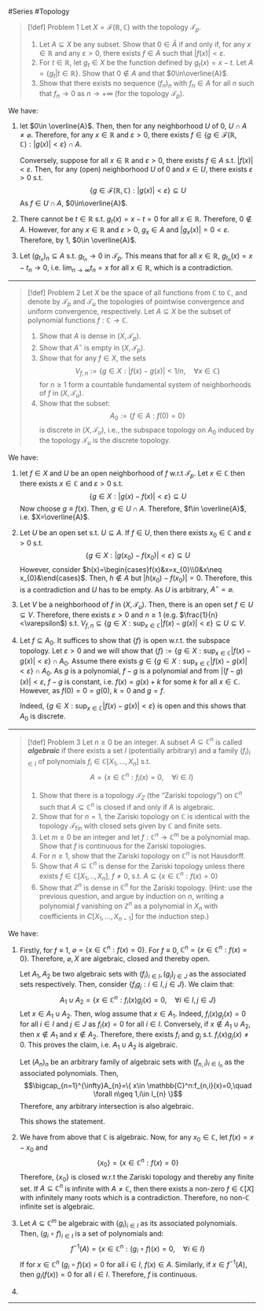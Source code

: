 #Series #Topology 

> [!def] Problem 1
> Let $X=\mathcal{F}(\mathbb{R},\mathbb{C})$ with the topology $\mathcal{T}_{p}$.
> 1. Let $A\subseteq X$ be any subset. Show that $0\in \bar{A}$ if and only if, for any $x\in \mathbb{R}$ and any $\varepsilon>0$, there exists $f\in A$ such that $\left| f(x) \right|<\varepsilon$.
> 2. For $t\in \mathbb{R}$, let $g_{t}\in X$ be the function defined by $g_{t}(x)=x-t$. Let $A=\{ g_{t}|t\in \mathbb{R} \}$. Show that $0\notin A$ and that $0\in\overline{A}$.
> 3. Show that there exists no sequence $(f_{n})_{n}$ with $f_{n}\in A$ for all $n$ such that $f_{n}\to 0$ as $n\to +\infty$ (for the topology $\mathcal{T}_{p}$).

We have: 
1. let $0\in \overline{A}$. Then, then for any neighborhood $U$ of $0$, $U\cap A\neq \varnothing$. Therefore, for any $x\in \mathbb{R}$ and $\varepsilon>0$, there exists $f\in \{ g\in \mathcal{F}(\mathbb{R},\mathbb{C}):\left| g(x) \right|<\varepsilon \}\cap A$. 
   
   Conversely, suppose for all $x\in \mathbb{R}$ and $\varepsilon>0$, there exists $f\in A$ s.t. $\left| f(x) \right|<\varepsilon$. Then, for any (open) neighborhood $U$ of $0$ and $x\in U$, there exists $\varepsilon>0$ s.t. $$\{ g\in \mathcal{F}(\mathbb{R},\mathbb{C}):\left| g(x) \right| <\varepsilon \}\subseteq U$$As $f\in U\cap A$, $0\in\overline{A}$.
2. There cannot be $t\in \mathbb{R}$ s.t. $g_{t}(x)=x-t=0$ for all $x\in \mathbb{R}$. Therefore, $0\notin A$. However, for any $x\in \mathbb{R}$ and $\varepsilon>0$, $g_{x}\in A$ and $\left| g_{x}(x) \right|=0<\varepsilon$. Therefore, by 1, $0\in \overline{A}$.
3. Let $(g_{t_{n}})_{n}\subseteq A$ s.t. $g_{t_{n}}\to{0}$ in $\mathcal{T}_{p}$. This means that for all $x\in \mathbb{R}$, $g_{t_{n}}(x)=x-t_{n}\to 0$, i.e. $\lim_{ n \to \infty }t_{n}=x$ for all $x\in \mathbb{R}$, which is a contradiction.
---
> [!def] Problem 2
> Let $X$ be the space of all functions from $\mathbb{C}$ to $\mathbb{C}$, and denote by $\mathcal{T}_{p}$ and $\mathcal{T}_{u}$ the topologies of pointwise convergence and uniform convergence, respectively. Let $A\subseteq X$ be the subset of polynomial functions $f:\mathbb{C}\to \mathbb{C}$.
> 1. Show that $A$ is dense in $(X,\mathcal{T}_{p})$.
> 2. Show that $A^\circ$ is empty in $(X,\mathcal{T}_{p})$.
> 3. Show that for any $f\in X$, the sets $$V_{f,n}:=\{ g\in X:\left| f(x)-g(x) \right| <1/n,\quad \forall x\in \mathbb{C} \}$$for $n\geq 1$ form a countable fundamental system of neighborhoods of $f$ in $(X,\mathcal{T}_{u})$.
> 4. Show that the subset: $$A_{0}:=\{ f\in A:f(0)=0 \}$$is discrete in $(X,\mathcal{T}_{u})$, i.e., the subspace topology on $A_{0}$ induced by the topology $\mathcal{T}_{u}$ is the discrete topology.

We have:
1. let $f\in X$ and $U$ be an open neighborhood of $f$ w.r.t $\mathcal{T}_{p}$. Let $x\in \mathbb{C}$ then there exists $x\in \mathbb{C}$ and $\varepsilon>0$ s.t. $$\{ g\in X :\left| g(x)-f(x) \right| <\varepsilon\}\subseteq U$$Now choose $g\equiv f(x)$. Then, $g\in U\cap A$. Therefore, $f\in \overline{A}$, i.e. $X=\overline{A}$.
2. Let $U$ be an open set s.t. $U\subseteq A$. If $f\in U$, then there exists $x_{0}\in \mathbb{C}$ and $\varepsilon>0$ s.t. $$\{ g\in X:\left| g(x_{0})-f(x_{0}) \right|<\varepsilon \}\subseteq U$$However, consider $h(x)=\begin{cases}f(x)&x=x_{0}\\0&x\neq x_{0}&\end{cases}$. Then, $h\notin A$ but $\left| h(x_{0})-f(x_{0}) \right|=0$. Therefore, this is a contradiction and $U$ has to be empty. As $U$ is arbitrary, $A^\circ=\varnothing$.
3. Let $V$ be a neighborhood of $f$ in $(X,\mathcal{T}_{u})$. Then, there is an open set $f\in U\subseteq V$. Therefore, there exists $\varepsilon>0$ and $n\geq 1$ (e.g. $\frac{1}{n}<\varepsilon$) s.t. $V_{f,n}\subseteq\{ g\in X:\sup_{x\in\mathbb{C}}\left| f(x)-g(x) \right|<\varepsilon \}\subseteq U\subseteq V$.
4. Let $f\subseteq A_{0}$. It suffices to show that $\{ f \}$ is open w.r.t. the subspace topology. Let $\varepsilon>0$ and we will show that $\{ f \}:=\{ g\in X:\sup_{x\in \mathbb{C}}\left| f(x)-g(x) \right|<\varepsilon \}\cap A_{0}$. Assume there exists $g\in \{ g\in X:\sup_{x\in \mathbb{C}}\left| f(x)-g(x) \right|<\varepsilon \}\cap A_{0}$. As $g$ is a polynomial, $f-g$ is a polynomial and from $\left| (f-g)(x) \right|<\varepsilon$, $f-g$ is constant, i.e. $f(x)=g(x)+k$ for some $k$ for all $x\in \mathbb{C}$. However, as $f(0)=0=g(0)$, $k=0$ and $g=f$. 
   
   Indeed, $\{ g\in X:\sup_{x\in \mathbb{C}}\left| f(x)-g(x) \right|<\varepsilon \}$ is open and this shows that $A_{0}$ is discrete.
----
> [!def] Problem 3
> Let $n\geq 0$ be an integer. A subset $A\subseteq \mathbb{C}^n$ is called ***algebraic*** if there exists a set $I$ (potentially arbitrary) and a family $(f_{i})_{i\in I}$ of polynomials $f_{i}\in\mathbb{C}[X_{1},\dots,X_{n}]$ s.t. $$A=\{ x\in \mathbb{C}^n:f_{i}(x)=0,\quad \forall i\in I \}$$ 
> 1. Show that there is a topology $\mathcal{T}_{Z}$ (the “Zariski topology”) on $\mathbb{C}^n$ such that $A\subseteq \mathbb{C}^n$ is closed if and only if $A$ is algebraic.
> 2. Show that for $n=1$, the Zariski topology on $\mathbb{C}$ is identical with the topology $\mathcal{T}_{\text{fin}}$ with closed sets given by $\mathbb{C}$ and finite sets.
> 3. Let $m\geq 0$ be an integer and let $f:\mathbb{C}^n\to \mathbb{C}^m$ be a polynomial map. Show that $f$ is continuous for the Zariski topologies.
> 4. For $n\geq 1$, show that the Zariski topology on $\mathbb{C}^n$ is not Hausdorff.
> 5. Show that $A\subseteq \mathbb{C}^n$ is dense for the Zariski topology unless there exists $f\in \mathbb{C}[X_{1},..,X_{n}]$, $f\neq 0$, s.t. $A\subseteq \{ x\in \mathbb{C}^n:f(x)=0 \}$
> 6. Show that $\mathbb{Z}^n$ is dense in $\mathbb{C}^n$ for the Zariski topology. (Hint: use the previous question, and argue by induction on $n$, writing a polynomial $f$ vanishing on $\mathbb{Z}^n$ as a polynomial in $X_{n}$ with coefficients in $C[X_{1},\dots,X_{n-1}]$ for the induction step.)

We have:
1. Firstly, for $f\equiv{1}$, $\varnothing=\{ x\in \mathbb{C}^n:f(x)=0 \}$. For $f\equiv 0$, $\mathbb{C}^n=\{ x\in \mathbb{C}^n:f(x)=0 \}$. Therefore, $\varnothing,X$ are algebraic, closed and thereby open.
   
   Let $A_{1},A_{2}$ be two algebraic sets with $(f_{i})_{i\in I},(g_{j})_{j\in J}$ as the associated sets respectively. Then, consider $\{ f_{i}g_{j}: i\in I,j\in J \}$. We claim that:
   $$A_{1}\cup A_{2}=\{ x\in \mathbb{C}^n:f_{i}(x)g_{j}(x)=0,\quad \forall i\in I,j\in J \}$$Let $x\in A_{1}\cup A_{2}$. Then, wlog assume that $x\in A_{1}$. Indeed, $f_{i}(x)g_{j}(x)=0$ for all $i\in I$ and $j\in J$ as $f_{i}(x)=0$ for all $i\in I$. Conversely, if $x\notin A_{1}\cup A_{2}$, then $x\notin A_{1}$ and $x\notin A_{2}$. Therefore, there exists $f_{i}$ and $g_{j}$ s.t. $f_{i}(x)g_{j}(x)\neq 0$. This proves the claim, i.e. $A_{1}\cup A_{2}$ is algebraic.
   
   Let $(A_{n})_{n}$ be an arbitrary family of algebraic sets with $(f_{n,i})_{i\in I_{n}}$ as the associated polynomials. Then, $$\bigcap_{n=1}^{\infty}A_{n}=\{ x\in \mathbb{C}^n:f_{n,i}(x)=0,\quad \forall n\geq 1,i\in I_{n} \}$$Therefore, any arbitrary intersection is also algebraic.
   
   This shows the statement.
2. We have from above that $\mathbb{C}$ is algebraic. Now, for any $x_{0}\in \mathbb{C}$, let $f(x)=x-x_{0}$ and $$\{ x_{0} \}=\{ x\in \mathbb{C}^n:f(x)=0 \}$$Therefore, $\{ x_{0} \}$ is closed w.r.t the Zariski topology and thereby any finite set. If $A\subseteq \mathbb{C}^n$ is infinite with $A\neq \mathbb{C}$, then there exists a non-zero $f\in \mathbb{C}[X]$ with infinitely many roots which is a contradiction. Therefore, no non-$\mathbb{C}$ infinite set is algebraic.
3. Let $A\subseteq \mathbb{C}^m$ be algebraic with $(g_{i})_{i\in I}$ as its associated polynomials. Then, $(g_{i}\circ f)_{i\in I}$ is a set of polynomials and: $$f^{-1}(A)=\{ x\in \mathbb{C}^n:(g_{i}\circ f)(x)=0,\quad\forall i\in I \}$$If for $x\in \mathbb{C}^n$ $(g_{i}\circ f)(x)=0$ for all $i\in I$, $f(x)\in A$. Similarly, if $x\in f^{-1}(A)$, then $g_{i}(f(x))=0$ for all $i\in I$. Therefore, $f$ is continuous.
4. 
---

   
